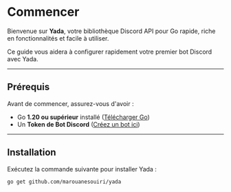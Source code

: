 # Commencer

Bienvenue sur **Yada**, votre bibliothèque Discord API pour Go rapide, riche en fonctionnalités et facile à utiliser.

Ce guide vous aidera à configurer rapidement votre premier bot Discord avec Yada.

---

## Prérequis

Avant de commencer, assurez-vous d'avoir :

- Go **1.20 ou supérieur** installé ([Télécharger Go](https://golang.org/dl/))
- Un **Token de Bot Discord** ([Créez un bot ici](https://discord.com/developers/applications))

---

## Installation

Exécutez la commande suivante pour installer Yada :

```bash
go get github.com/marouanesouiri/yada
```
